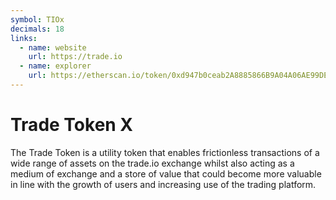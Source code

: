 ```yaml
---
symbol: TIOx
decimals: 18
links:
  - name: website
    url: https://trade.io
  - name: explorer
    url: https://etherscan.io/token/0xd947b0ceab2A8885866B9A04A06AE99DE852a3d4
---
```


# Trade Token X

The Trade Token is a utility token that enables frictionless transactions of a wide range of assets on the trade.io exchange whilst also acting as a medium of exchange and a store of value that could become more valuable in line with the growth of users and increasing use of the trading platform.

